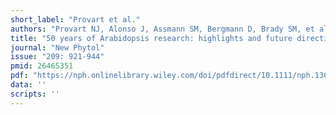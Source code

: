 ```yaml
---
short_label: "Provart et al."
authors: "Provart NJ, Alonso J, Assmann SM, Bergmann D, Brady SM, et al"
title: "50 years of Arabidopsis research: highlights and future directions"
journal: "New Phytol"
issue: "209: 921-944"
pmid: 26465351
pdf: "https://nph.onlinelibrary.wiley.com/doi/pdfdirect/10.1111/nph.13687"
data: ''
scripts: ''
---
```

